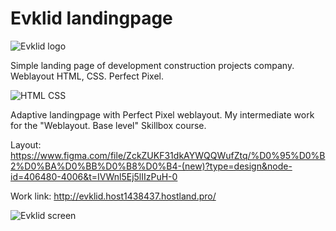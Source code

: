 # Evklid landingpage

![Evklid logo](http://_github-images.host1438437.hostland.pro/evklid-logo.png)

Simple landing page of development construction projects company. Weblayout HTML, CSS. Perfect Pixel.

![HTML CSS](http://_github-images.host1438437.hostland.pro/html-css.png)

Adaptive landingpage with Perfect Pixel weblayout.
My intermediate work for the "Weblayout. Base level" Skillbox course.

Layout: https://www.figma.com/file/ZckZUKF31dkAYWQQWufZtq/%D0%95%D0%B2%D0%BA%D0%BB%D0%B8%D0%B4-(new)?type=design&node-id=406480-4006&t=IVWnl5Ej5lIIzPuH-0

Work link: http://evklid.host1438437.hostland.pro/

![Evklid screen](http://_github-images.host1438437.hostland.pro/evklid-screen1.jpg)
